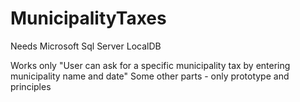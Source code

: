# MunicipalityTaxes

Needs Microsoft Sql Server LocalDB

Works only "User can ask for a specific municipality tax by entering municipality name and date"
Some other parts - only prototype and principles

